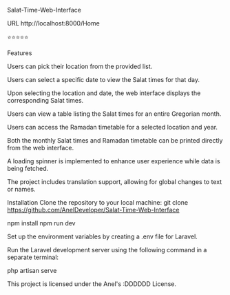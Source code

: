 Salat-Time-Web-Interface

URL http://localhost:8000/Home

⭐⭐⭐⭐⭐

Features


Users can pick their location from the provided list.

Users can select a specific date to view the Salat times for that day.

Upon selecting the location and date, the web interface displays the corresponding Salat times.

Users can view a table listing the Salat times for an entire Gregorian month.

Users can access the Ramadan timetable for a selected location and year.

Both the monthly Salat times and Ramadan timetable can be printed directly from the web interface.

A loading spinner is implemented to enhance user experience while data is being fetched.

The project includes translation support, allowing for global changes to text or names.

Installation
Clone the repository to your local machine:
git clone https://github.com/AnelDeveloper/Salat-Time-Web-Interface

npm install
npm run dev

Set up the environment variables by creating a .env file for Laravel.

Run the Laravel development server using the following command in a separate terminal:

php artisan serve

This project is licensed under the Anel's :DDDDDD License.
